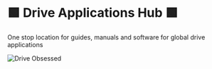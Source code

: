# 🟩 Drive Applications Hub 🟩

One stop location for guides, manuals and software for global drive applications

![Drive Obsessed](https://img.shields.io/badge/Drive-Obsessed-009B4A)
